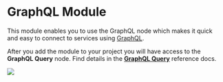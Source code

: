 # GraphQL Module

This module enables you to use the GraphQL node which makes it quick and easy to connect to services using [GraphQL](https://graphql.org/).

After you add the module to your project you will have access to the **GraphQL Query** node. Find details in the [**GraphQL Query**](/library/modules/graphql/graphql-node.md) reference docs.

![](/library/modules/graphql/graphql-guide-img/graphql-query-node.png)
